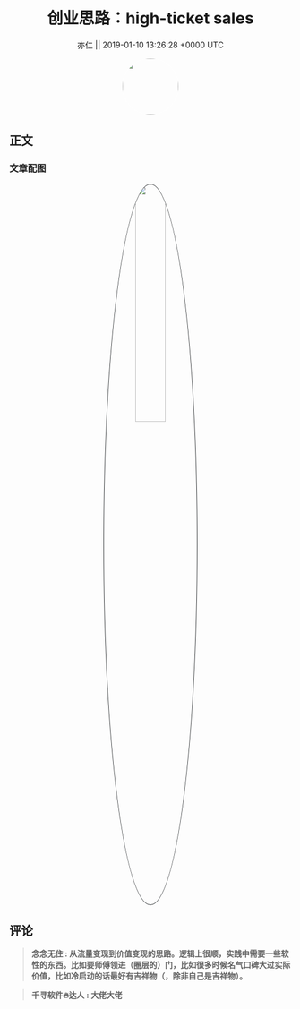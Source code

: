 <h1 align="center">创业思路：high-ticket sales</h1>




<p align="center">
    <a>亦仁 || 2019-01-10 13:26:28 &#43;0000 UTC</a>
</p>

<div align="center">
    <img src="https://images.zsxq.com/Fn3NQqCN8nuGF86yZPXSbEsl0mb3?e=1590940799&amp;token=kIxbL07-8jAj8w1n4s9zv64FuZZNEATmlU_Vm6zD:pfbNc8W3hS0oYG_hyXXh_rHMHuc=" width="100" height="100" style="border:1px solid;border-radius:50%; color:#ffffff"/>
</div>




## 正文

<div>

</div>

### 文章配图

<div class="image" align="center">

<img src="https://images.zsxq.com/FufWJIelG1wISzQnvz6Ah9nRMyPl?imageMogr2/auto-orient/thumbnail/800x/format/jpg/blur/1x0/quality/75&amp;e=1590940799&amp;token=kIxbL07-8jAj8w1n4s9zv64FuZZNEATmlU_Vm6zD:BUoY2UB4NP5YfiCl1kjvcYKZS5o=" width="33%" height="33%" style="border:1px solid;border-radius:50%; color:#3c3f41"/>

</div>


## 评论

<div align="left">
<div>

<blockquote >
<span> <strong>念念无住 : 从流量变现到价值变现的思路。逻辑上很顺，实践中需要一些软性的东西。比如要师傅领进（圈层的）门，比如很多时候名气口碑大过实际价值，比如冷启动的话最好有吉祥物（，除非自己是吉祥物）。 </strong></span>
</blockquote>

<blockquote >
<span> <strong>千寻软件🔥达人 : 大佬大佬 </strong></span>
</blockquote>

</div>
</div>